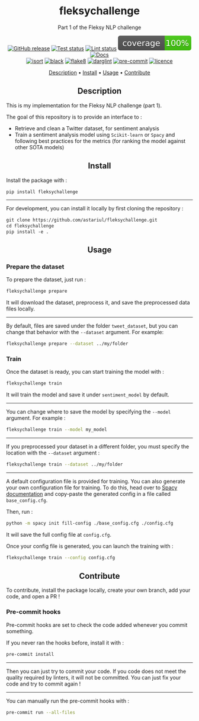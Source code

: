 <h1 align="center">fleksychallenge</h1>
<p align="center">
Part 1 of the Fleksy NLP challenge
</p>

<p align="center">
    <a href="https://github.com/astariul/pytere/releases"><img src="https://img.shields.io/github/release/astariul/pytere.svg" alt="GitHub release" /></a>
    <a href="https://github.com/astariul/pytere/actions/workflows/pytest.yaml"><img src="https://github.com/astariul/pytere/actions/workflows/pytest.yaml/badge.svg" alt="Test status" /></a>
    <a href="https://github.com/astariul/pytere/actions/workflows/lint.yaml"><img src="https://github.com/astariul/pytere/actions/workflows/lint.yaml/badge.svg" alt="Lint status" /></a>
    <img src=".github/badges/coverage.svg" alt="Coverage status" />
    <a href="https://astariul.github.io/pytere"><img src="https://img.shields.io/website?down_message=failing&label=docs&up_color=green&up_message=passing&url=https%3A%2F%2Fastariul.github.io%2Fpytere" alt="Docs" /></a>
    <br>
    <a href="https://pycqa.github.io/isort/"><img src="https://img.shields.io/badge/%20imports-isort-%231674b1?style=flat" alt="isort" /></a>
    <a href="https://github.com/psf/black"><img src="https://img.shields.io/badge/code%20style-black-000000.svg" alt="black" /></a>
    <a href="https://github.com/PyCQA/flake8"><img src="https://img.shields.io/badge/code%20style-flake8-blue" alt="flake8" /></a>
    <a href="https://github.com/terrencepreilly/darglint"><img src="https://img.shields.io/badge/docstrings-darglint-blue" alt="darglint" /></a>
    <a href="https://github.com/pre-commit/pre-commit"><img src="https://img.shields.io/badge/pre--commit-enabled-brightgreen?logo=pre-commit&logoColor=white" alt="pre-commit"></a>
    <a href="https://github.com/astariul/pytere/blob/main/LICENSE"><img src="https://img.shields.io/badge/License-MIT-yellow.svg" alt="licence" /></a>
</p>

<p align="center">
  <a href="#description">Description</a> •
  <a href="#install">Install</a> •
  <a href="#usage">Usage</a> •
  <a href="#contribute">Contribute</a>
</p>


<h2 align="center">Description</h2>

This is my implementation for the Fleksy NLP challenge (part 1).

The goal of this repository is to provide an interface to :

* Retrieve and clean a Twitter dataset, for sentiment analysis
* Train a sentiment analysis model using `Scikit-learn` or `Spacy` and following best practices for the metrics (for ranking the model against other SOTA models)


<h2 align="center">Install</h2>

Install the package with :


```
pip install fleksychallenge
```

---

For development, you can install it locally by first cloning the repository :

```
git clone https://github.com/astariul/fleksychallenge.git
cd fleksychallenge
pip install -e .
```


<h2 align="center">Usage</h2>

### Prepare the dataset

To prepare the dataset, just run :

```bash
fleksychallenge prepare
```

It will download the dataset, preprocess it, and save the preprocessed data files locally.

---

By default, files are saved under the folder `tweet_dataset`, but you can change that behavior with the `--dataset` argument. For example:

```bash
fleksychallenge prepare --dataset ../my/folder
```

### Train

Once the dataset is ready, you can start training the model with :

```bash
fleksychallenge train
```

It will train the model and save it under `sentiment_model` by default.

---

You can change where to save the model by specifying the `--model` argument. For example :

```bash
fleksychallenge train --model my_model
```

---

If you preprocessed your dataset in a different folder, you must specify the location with the `--dataset` argument :

```bash
fleksychallenge train --dataset ../my/folder
```

---

A default configuration file is provided for training. You can also generate your own configuration file for training. To do this, head over to [Spacy documentation](https://spacy.io/usage/training#quickstart) and copy-paste the generated config in a file called `base_config.cfg`.

Then, run :

```bash
python -m spacy init fill-config ./base_config.cfg ./config.cfg
```

It will save the full config file at `config.cfg`.

Once your config file is generated, you can launch the training with :

```bash
fleksychallenge train --config config.cfg
```


<h2 align="center">Contribute</h2>

To contribute, install the package locally, create your own branch, add your code, and open a PR !

### Pre-commit hooks

Pre-commit hooks are set to check the code added whenever you commit something.

If you never ran the hooks before, install it with :

```bash
pre-commit install
```

---

Then you can just try to commit your code. If you code does not meet the quality required by linters, it will not be committed. You can just fix your code and try to commit again !

---

You can manually run the pre-commit hooks with :

```bash
pre-commit run --all-files
```
